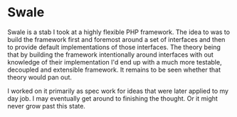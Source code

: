 Swale
=====

Swale is a stab I took at a highly flexible PHP framework.  The idea to was to build the framework first and foremost around a set of interfaces and then to provide default implementations of those interfaces.  The theory being that by building the framework intentionally around interfaces with out knowledge of their implementation I'd end up with a much more testable, decoupled and extensible framework.  It remains to be seen whether that theory would pan out.

I worked on it primarily as spec work for ideas that were later applied to my day job.  I may eventually get around to finishing the thought.  Or it might never grow past this state.
